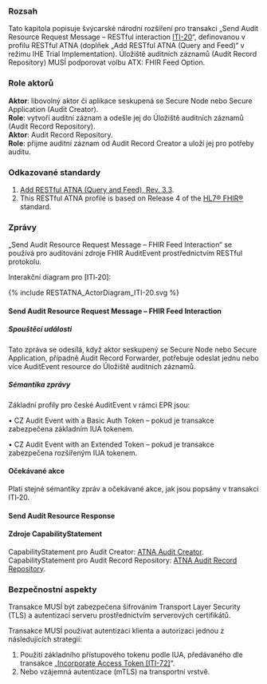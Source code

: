 ### Rozsah

Tato kapitola popisuje švýcarské národní rozšíření pro transakci „Send Audit Resource Request Message – RESTful interaction [ITI-20](https://www.ihe.net/uploadedFiles/Documents/ITI/IHE_ITI_Suppl_RESTful-ATNA.pdf)“, definovanou v profilu RESTful ATNA (doplňek „Add RESTful ATNA (Query and Feed)“ v režimu IHE Trial Implementation). Úložiště auditních záznamů (Audit Record Repository) MUSÍ podporovat volbu ATX: FHIR Feed Option.

### Role aktorů

**Aktor**: libovolný aktor či aplikace seskupená se Secure Node nebo Secure Application (Audit Creator).  
**Role**: vytvoří auditní záznam a odešle jej do Úložiště auditních záznamů (Audit Record Repository).  
**Aktor**: Audit Record Repository.  
**Role**: přijme auditní záznam od Audit Record Creator a uloží jej pro potřeby auditu.  

### Odkazované standardy

1. [Add RESTful ATNA (Query and Feed), Rev. 3.3](https://www.ihe.net/uploadedFiles/Documents/ITI/IHE_ITI_Suppl_RESTful-ATNA.pdf).
2. This RESTful ATNA profile is based on Release 4 of the [HL7® FHIR®](https://hl7.org/fhir/R4/index.html) standard.

### Zprávy

„Send Audit Resource Request Message – FHIR Feed Interaction“ se používá pro auditování zdroje FHIR AuditEvent prostřednictvím RESTful protokolu.

Interakční diagram pro [ITI‑20]:

<div>{% include RESTATNA_ActorDiagram_ITI-20.svg %}</div> 

#### Send Audit Resource Request Message – FHIR Feed Interaction

##### Spouštěcí události

Tato zpráva se odesílá, když aktor seskupený se Secure Node nebo Secure Application, případně Audit Record Forwarder, potřebuje odeslat jednu nebo více AuditEvent resource do Úložiště auditních záznamů.

##### Sémantika zprávy

Základní profily pro české AuditEvent v rámci EPR jsou:

• CZ Audit Event with a Basic Auth Token – pokud je transakce zabezpečena základním IUA tokenem.

• CZ Audit Event with an Extended Token – pokud je transakce zabezpečena rozšířeným IUA tokenem.

#### Očekávané akce

Platí stejné sémantiky zpráv a očekávané akce, jak jsou popsány v transakci ITI‑20.

#### Send Audit Resource Response

#### Zdroje CapabilityStatement

CapabilityStatement pro Audit Creator: [ATNA Audit Creator](CapabilityStatement-CZ-ATNA-AuditCreator.html).
CapabilityStatement pro Audit Record Repository: [ATNA Audit Record Repository](CapabilityStatement-CZ-ATNA-AuditRecordRepository.html).

###  Bezpečnostní aspekty

Transakce MUSÍ být zabezpečena šifrováním Transport Layer Security (TLS) a autentizací serveru prostřednictvím serverových certifikátů.

Transakce MUSÍ používat autentizaci klienta a autorizaci jednou z následujících strategií:
1. Použití základního přístupového tokenu podle IUA, předávaného dle transakce „[Incorporate Access Token [ITI-72]](https://profiles.ihe.net/ITI/IUA/index.html#372-incorporate-access-token-iti-72)“.
2. Nebo vzájemná autentizace (mTLS) na transportní vrstvě.
